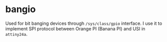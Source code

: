 # bangio

Used for bit banging devices through `/sys/class/gpio` interface. I use it to implement SPI protocol between Orange PI (Banana PI) and USI in `attiny24a`.
